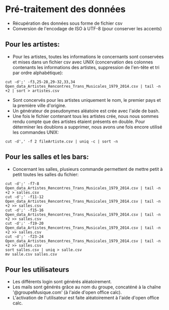 # Pré-traitement des données
* Récupération des données sous forme de fichier csv
* Conversion de l'encodage de ISO à UTF-8 (pour conserver les accents)

## Pour les artistes:
* Pour les artistes, toutes les informations le concernants sont conservées et mises dans un fichier csv avec UNIX (concervation des colonnes contenants les informations des artistes, suppression de l'en-tête et tri par ordre alphabétique):

```
cut -d';' -f3,25-28,29-32,33,34 Open_data_Artistes_Rencontres_Trans_Musicales_1979_2014.csv | tail -n +2 | sort > artistes.csv

```
* Sont concervés pour les artistes uniquement le nom, le premier pays et la première ville d'origine.
* Un générateur de pseudonymes aléatoire est crée avec l'aide de bash.
* Une fois le fichier contenant tous les artistes crée, nous nous sommes rendu compte que des artistes étaient présents en double. Pour déterminer les doublons a supprimer, nous avons une fois encore utilisé les commandes UNIX:

```
cut -d',' -f 2 fileArtiste.csv | uniq -c | sort -n

```
## Pour les salles et les bars:
* Concernant les salles, plusieurs commande permettent de mettre petit à petit toutes les salles du fichier:

```
cut -d';' -f7-8 Open_data_Artistes_Rencontres_Trans_Musicales_1979_2014.csv | tail -n +2 > salles.csv
cut -d';' -f11-12 Open_data_Artistes_Rencontres_Trans_Musicales_1979_2014.csv | tail -n +2 >> salles.csv
cut -d';' -f15-16 Open_data_Artistes_Rencontres_Trans_Musicales_1979_2014.csv | tail -n +2 >> salles.csv
cut -d';' -f19-20 Open_data_Artistes_Rencontres_Trans_Musicales_1979_2014.csv | tail -n +2 >> salles.csv
cut -d';' -f23-24 Open_data_Artistes_Rencontres_Trans_Musicales_1979_2014.csv | tail -n +2 >> salles.csv
sort salles.csv | uniq > salle.csv
mv salle.csv salles.csv
```
## Pour les utilisateurs
* Les différents login sont générés aléatoirement.
* Les mails sont générés grâce au nom du groupe, concaténé à la chaîne '@groupeMusique.com' (à l'aide d'open office calc).
* L'activation de l'utilisateur est faite aléatoirement à l'aide d'open office calc.

